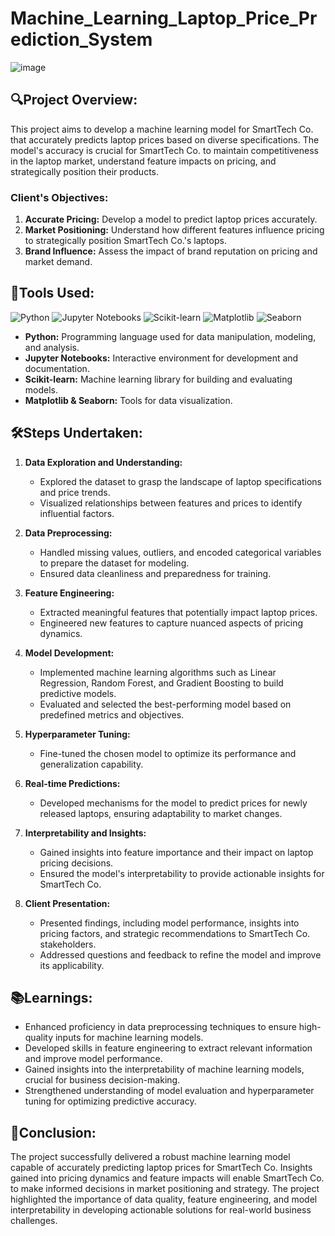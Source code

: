 # Machine_Learning_Laptop_Price_Prediction_System

![image](https://github.com/sumitsingh44/Machine_Learning_Laptop_Price_Prediction_System/assets/98682550/d419a18d-cc3d-4f01-90ee-05d9aa70b348)


##  🔍Project Overview:

This project aims to develop a machine learning model for SmartTech Co. that accurately predicts laptop prices based on diverse specifications. The model's accuracy is crucial for SmartTech Co. to maintain competitiveness in the laptop market, understand feature impacts on pricing, and strategically position their products.

### Client's Objectives:
1. **Accurate Pricing:** Develop a model to predict laptop prices accurately.
2. **Market Positioning:** Understand how different features influence pricing to strategically position SmartTech Co.'s laptops.
3. **Brand Influence:** Assess the impact of brand reputation on pricing and market demand.

## 🔧Tools Used:
![Python](https://img.shields.io/badge/Python-3.x-blue)
![Jupyter Notebooks](https://img.shields.io/badge/Jupyter-Notebooks-orange)
![Scikit-learn](https://img.shields.io/badge/Scikit--learn-0.24-green)
![Matplotlib](https://img.shields.io/badge/Matplotlib-3.4-yellow)
![Seaborn](https://img.shields.io/badge/Seaborn-0.11-yellowgreen)

- **Python:** Programming language used for data manipulation, modeling, and analysis.
- **Jupyter Notebooks:** Interactive environment for development and documentation.
- **Scikit-learn:** Machine learning library for building and evaluating models.
- **Matplotlib & Seaborn:** Tools for data visualization.

## 🛠️Steps Undertaken:

1. **Data Exploration and Understanding:**
   - Explored the dataset to grasp the landscape of laptop specifications and price trends.
   - Visualized relationships between features and prices to identify influential factors.

2. **Data Preprocessing:**
   - Handled missing values, outliers, and encoded categorical variables to prepare the dataset for modeling.
   - Ensured data cleanliness and preparedness for training.

3. **Feature Engineering:**
   - Extracted meaningful features that potentially impact laptop prices.
   - Engineered new features to capture nuanced aspects of pricing dynamics.

4. **Model Development:**
   - Implemented machine learning algorithms such as Linear Regression, Random Forest, and Gradient Boosting to build predictive models.
   - Evaluated and selected the best-performing model based on predefined metrics and objectives.

5. **Hyperparameter Tuning:**
   - Fine-tuned the chosen model to optimize its performance and generalization capability.

6. **Real-time Predictions:**
   - Developed mechanisms for the model to predict prices for newly released laptops, ensuring adaptability to market changes.

7. **Interpretability and Insights:**
   - Gained insights into feature importance and their impact on laptop pricing decisions.
   - Ensured the model's interpretability to provide actionable insights for SmartTech Co.

8. **Client Presentation:**
   - Presented findings, including model performance, insights into pricing factors, and strategic recommendations to SmartTech Co. stakeholders.
   - Addressed questions and feedback to refine the model and improve its applicability.

## :books:Learnings:

- Enhanced proficiency in data preprocessing techniques to ensure high-quality inputs for machine learning models.
- Developed skills in feature engineering to extract relevant information and improve model performance.
- Gained insights into the interpretability of machine learning models, crucial for business decision-making.
- Strengthened understanding of model evaluation and hyperparameter tuning for optimizing predictive accuracy.

## :checkered_flag:Conclusion:

The project successfully delivered a robust machine learning model capable of accurately predicting laptop prices for SmartTech Co. Insights gained into pricing dynamics and feature impacts will enable SmartTech Co. to make informed decisions in market positioning and strategy. The project highlighted the importance of data quality, feature engineering, and model interpretability in developing actionable solutions for real-world business challenges.
